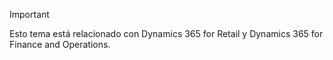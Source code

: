 > [!IMPORTANT]
> Esto tema está relacionado con Dynamics 365 for Retail y Dynamics 365 for Finance and Operations.
